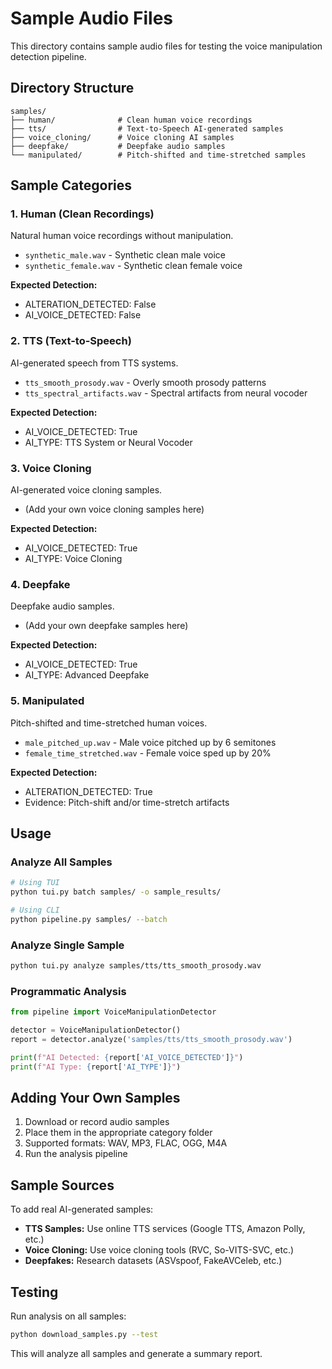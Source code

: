 # Sample Audio Files

This directory contains sample audio files for testing the voice manipulation detection pipeline.

## Directory Structure

```
samples/
├── human/              # Clean human voice recordings
├── tts/                # Text-to-Speech AI-generated samples
├── voice_cloning/      # Voice cloning AI samples
├── deepfake/           # Deepfake audio samples
└── manipulated/        # Pitch-shifted and time-stretched samples
```

## Sample Categories

### 1. Human (Clean Recordings)
Natural human voice recordings without manipulation.
- `synthetic_male.wav` - Synthetic clean male voice
- `synthetic_female.wav` - Synthetic clean female voice

**Expected Detection:**
- ALTERATION_DETECTED: False
- AI_VOICE_DETECTED: False

### 2. TTS (Text-to-Speech)
AI-generated speech from TTS systems.
- `tts_smooth_prosody.wav` - Overly smooth prosody patterns
- `tts_spectral_artifacts.wav` - Spectral artifacts from neural vocoder

**Expected Detection:**
- AI_VOICE_DETECTED: True
- AI_TYPE: TTS System or Neural Vocoder

### 3. Voice Cloning
AI-generated voice cloning samples.
- (Add your own voice cloning samples here)

**Expected Detection:**
- AI_VOICE_DETECTED: True
- AI_TYPE: Voice Cloning

### 4. Deepfake
Deepfake audio samples.
- (Add your own deepfake samples here)

**Expected Detection:**
- AI_VOICE_DETECTED: True
- AI_TYPE: Advanced Deepfake

### 5. Manipulated
Pitch-shifted and time-stretched human voices.
- `male_pitched_up.wav` - Male voice pitched up by 6 semitones
- `female_time_stretched.wav` - Female voice sped up by 20%

**Expected Detection:**
- ALTERATION_DETECTED: True
- Evidence: Pitch-shift and/or time-stretch artifacts

## Usage

### Analyze All Samples

```bash
# Using TUI
python tui.py batch samples/ -o sample_results/

# Using CLI
python pipeline.py samples/ --batch
```

### Analyze Single Sample

```bash
python tui.py analyze samples/tts/tts_smooth_prosody.wav
```

### Programmatic Analysis

```python
from pipeline import VoiceManipulationDetector

detector = VoiceManipulationDetector()
report = detector.analyze('samples/tts/tts_smooth_prosody.wav')

print(f"AI Detected: {report['AI_VOICE_DETECTED']}")
print(f"AI Type: {report['AI_TYPE']}")
```

## Adding Your Own Samples

1. Download or record audio samples
2. Place them in the appropriate category folder
3. Supported formats: WAV, MP3, FLAC, OGG, M4A
4. Run the analysis pipeline

## Sample Sources

To add real AI-generated samples:

- **TTS Samples:** Use online TTS services (Google TTS, Amazon Polly, etc.)
- **Voice Cloning:** Use voice cloning tools (RVC, So-VITS-SVC, etc.)
- **Deepfakes:** Research datasets (ASVspoof, FakeAVCeleb, etc.)

## Testing

Run analysis on all samples:

```bash
python download_samples.py --test
```

This will analyze all samples and generate a summary report.
